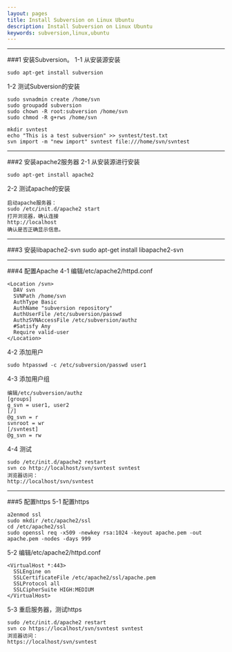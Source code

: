 ```yaml
---
layout: pages
title: Install Subversion on Linux Ubuntu
description: Install Subversion on Linux Ubuntu
keywords: subversion,linux,ubuntu
---
```


___
###1 安装Subversion。
1-1 从安装源安装

    sudo apt-get install subversion

1-2 测试Subversion的安装

    sudo svnadmin create /home/svn
    sudo groupadd subversion
    sudo chown -R root:subversion /home/svn
    sudo chmod -R g+rws /home/svn

    mkdir svntest
    echo "This is a test subversion" >> svntest/test.txt
    svn import -m "new import" svntest file:///home/svn/svntest

___
###2 安装apache2服务器
2-1 从安装源进行安装

    sudo apt-get install apache2 

2-2 测试apache的安装

    启动apache服务器：
    sudo /etc/init.d/apache2 start
    打开浏览器，确认连接
    http://localhost
    确认是否正确显示信息。

___
###3 安装libapache2-svn
    sudo apt-get install libapache2-svn 

___
###4 配置Apache
4-1 编辑/etc/apache2/httpd.conf

    <Location /svn>
      DAV svn
      SVNPath /home/svn
      AuthType Basic
      AuthName "subversion repository"
      AuthUserFile /etc/subversion/passwd
      AuthzSVNAccessFile /etc/subversion/authz
      #Satisfy Any 
      Require valid-user
    </Location>

4-2 添加用户

    sudo htpasswd -c /etc/subversion/passwd user1

4-3 添加用户组

    编辑/etc/subversion/authz
    [groups]
    g_svn = user1, user2    
    [/]
    @g_svn = r
    svnroot = wr    
    [/svntest]
    @g_svn = rw

4-4 测试

    sudo /etc/init.d/apache2 restart
    svn co http://localhost/svn/svntest svntest
    浏览器访问：
    http://localhost/svn/svntest

___
###5 配置https
5-1 配置https

    a2enmod ssl
    sudo mkdir /etc/apache2/ssl
    cd /etc/apache2/ssl
    sudo openssl req -x509 -newkey rsa:1024 -keyout apache.pem -out apache.pem -nodes -days 999 

5-2 编辑/etc/apache2/httpd.conf

    <VirtualHost *:443>
      SSLEngine on
      SSLCertificateFile /etc/apache2/ssl/apache.pem
      SSLProtocol all
      SSLCipherSuite HIGH:MEDIUM
    </VirtualHost>

5-3 重启服务器，测试https

    sudo /etc/init.d/apache2 restart
    svn co https://localhost/svn/svntest svntest
    浏览器访问：
    https://localhost/svn/svntest


